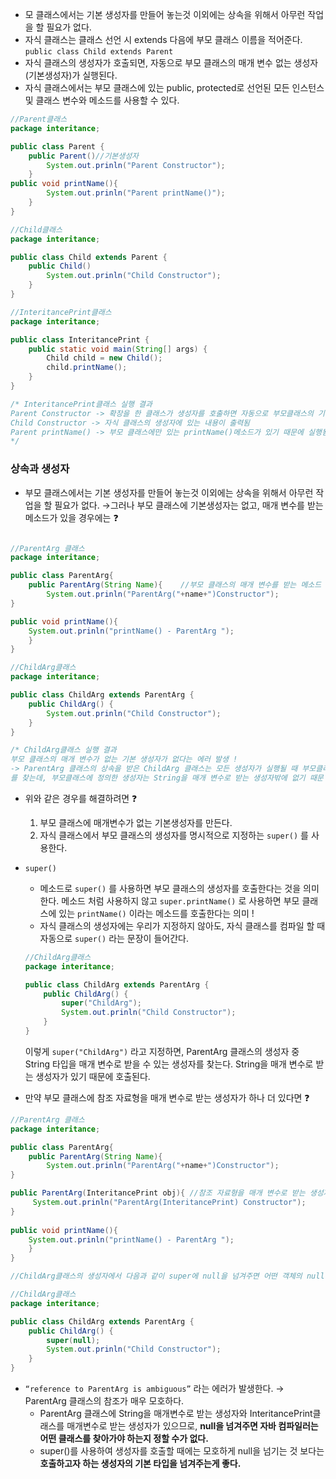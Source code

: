 - 모 클래스에서는 기본 생성자를 만들어 놓는것 이외에는 상속을 위해서 아무런 작업을 할 필요가 없다.
- 자식 클래스는 클래스 선언 시 extends 다음에 부모 클래스 이름을 적어준다.
`public class Child extends Parent`
- 자식 클래스의 생성자가 호출되면, 자동으로 부모 클래스의 매개 변수 없는 생성자(기본생성자)가 실행된다.
- 자식 클래스에서는 부모 클래스에 있는 public, protected로 선언된 모든 인스턴스 및 클래스 변수와 메소드를 사용할 수 있다.

```java
//Parent클래스
package interitance;

public class Parent {
	public Parent()//기본생성자
		System.out.prinln("Parent Constructor");
	}
public void printName(){
		System.out.prinln("Parent printName()");
	}
}

//Child클래스
package interitance;

public class Child extends Parent {
	public Child()
		System.out.prinln("Child Constructor");
	}
}

//InteritancePrint클래스
package interitance;

public class InteritancePrint {
	public static void main(String[] args) {
		Child child = new Child();
		child.printName();
	}
}

/* InteritancePrint클래스 실행 결과 
Parent Constructor -> 확장을 한 클래스가 생성자를 호출하면 자동으로 부모클래스의 기본생성자가 호출됨
Child Constructor -> 자식 클래스의 생성자에 있는 내용이 출력됨
Parent printName() -> 부모 클래스에만 있는 printName()메소드가 있기 때문에 실행됨
*/
```

### 상속과 생성자

- 부모 클래스에서는 기본 생성자를 만들어 놓는것 이외에는 상속을 위해서 아무런 작업을 할 필요가 없다.
→그러나 부모 클래스에 기본생성자는 없고, 매개 변수를 받는 메소드가 있을 경우에는 ❓

```java

//ParentArg 클래스
package interitance;

public class ParentArg{
	public ParentArg(String Name){    //부모 클래스의 매개 변수를 받는 메소드
		System.out.prinln("ParentArg("+name+")Constructor");
}

public void printName(){
	System.out.prinln("printName() - ParentArg ");
	}
}

//ChildArg클래스
package interitance;

public class ChildArg extends ParentArg {
	public ChildArg() {
		System.out.prinln("Child Constructor");
	}
}

/* ChildArg클래스 실행 결과 
부모 클래스의 매개 변수가 없는 기본 생성자가 없다는 에러 발생 !
-> ParentArg 클래스의 상속을 받은 ChildArg 클래스는 모든 생성자가 실행될 때 부모클래스에서 기본생성자
를 찾는데, 부모클래스에 정의한 생성자는 String을 매개 변수로 받는 생성자밖에 없기 때문
```

- 위와 같은 경우를 해결하려면 ❓
    1. 부모 클래스에 매개변수가 없는 기본생성자를 만든다.
    2. 자식 클래스에서 부모 클래스의 생성자를 명시적으로 지정하는 `super()` 를 사용한다.

- `super()`
    - 메소드로 `super()` 를 사용하면 부모 클래스의 생성자를 호출한다는 것을 의미한다.
    메소드 처럼 사용하지 않고 `super.printName()` 로 사용하면 부모 클래스에 있는 `printName()` 이라는 메소드를 호출한다는 의미 !
    - 자식 클래스의 생성자에는 우리가 지정하지 않아도, 자식 클래스를 컴파일 할 때 자동으로 `super()` 라는 문장이 들어간다.
    
    ```java
    //ChildArg클래스
    package interitance;
    
    public class ChildArg extends ParentArg {
    	public ChildArg() {
    		super("ChildArg");
    		System.out.prinln("Child Constructor");
    	}
    }
    ```
    
    이렇게 `super("ChildArg")` 라고 지정하면, ParentArg 클래스의 생성자 중 String 타입을 매개 변수로 받을 수 있는 생성자를 찾는다. String을 매개 변수로 받는 생성자가 있기 때문에 호출된다.
    
- 만약  부모 클래스에 참조 자료형을 매개 변수로 받는 생성자가 하나 더 있다면 ❓

```java
//ParentArg 클래스
package interitance;

public class ParentArg{
	public ParentArg(String Name){   
		System.out.prinln("ParentArg("+name+")Constructor");
}

public ParentArg(InteritancePrint obj){ //참조 자료형을 매개 변수로 받는 생성자
	 System.out.prinln("ParentArg(InteritancePrint) Constructor");
}
	
public void printName(){
	System.out.prinln("printName() - ParentArg ");
	}
}

//ChildArg클래스의 생성자에서 다음과 같이 super에 null을 넘겨주면 어떤 객체의 null인지 알 수 있을까?

//ChildArg클래스
package interitance;

public class ChildArg extends ParentArg {
	public ChildArg() {
		super(null);
		System.out.prinln("Child Constructor");
	}
}
```

- `“reference to ParentArg is ambiguous”` 라는 에러가 발생한다.
→ ParentArg 클래스의 참조가 매우 모호하다.
    - ParentArg 클래스에 String을 매개변수로 받는 생성자와 InteritancePrint클래스를 매개변수로 받는 생성자가 있으므로, **null을 넘겨주면 자바 컴파일러는 어떤 클래스를 찾아가야 하는지 정할 수가 없다.**
    - super()를 사용하여 생성자를 호출할 때에는 모호하게 null을 넘기는 것 보다는 **호출하고자 하는 생성자의 기본 타입을 넘겨주는게 좋다.**
